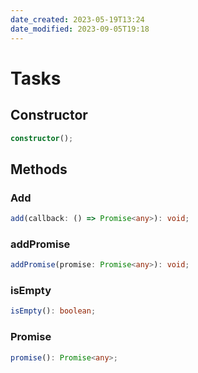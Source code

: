 ```yaml
---
date_created: 2023-05-19T13:24
date_modified: 2023-09-05T19:18
---
```

# Tasks

## Constructor

```ts
constructor();
```

## Methods

### Add

```ts
add(callback: () => Promise<any>): void;
```

### addPromise

```ts
addPromise(promise: Promise<any>): void;
```

### isEmpty

```ts
isEmpty(): boolean;
```

### Promise

```ts
promise(): Promise<any>;
```
